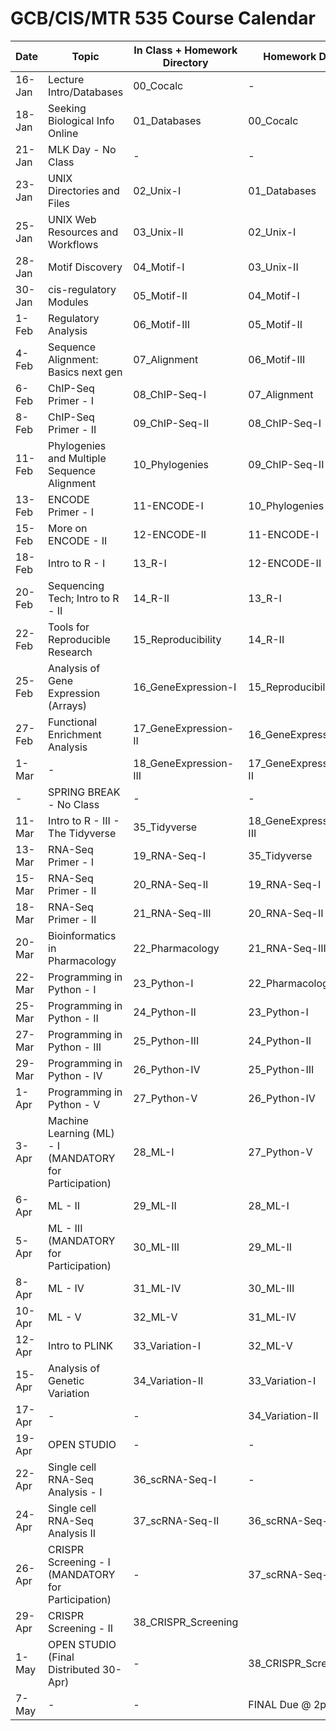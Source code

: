 # GCB/CIS/MTR 535 Course Calendar

| Date   | Topic                                       | In Class + Homework Directory | Homework Due          |
|--------|---------------------------------------------|-------------------------------|-----------------------|
| 16-Jan | Lecture Intro/Databases                     | 00_Cocalc                     | -                     |
| 18-Jan | Seeking Biological Info Online              | 01_Databases                  | 00_Cocalc             |
| 21-Jan | MLK Day - No Class                          | -                             | -                     |
| 23-Jan | UNIX Directories and Files                  | 02_Unix-I                     | 01_Databases          |
| 25-Jan | UNIX Web Resources and Workflows            | 03_Unix-II                    | 02_Unix-I             |
| 28-Jan | Motif Discovery                             | 04_Motif-I                    | 03_Unix-II            |
| 30-Jan | cis-regulatory Modules                      | 05_Motif-II                   | 04_Motif-I            |
| 1-Feb  | Regulatory Analysis                         | 06_Motif-III                  | 05_Motif-II           |
| 4-Feb  | Sequence Alignment: Basics next gen         | 07_Alignment                  | 06_Motif-III          |
| 6-Feb  | ChIP-Seq Primer - I                         | 08_ChIP-Seq-I                 | 07_Alignment          |
| 8-Feb  | ChIP-Seq Primer - II                        | 09_ChIP-Seq-II                | 08_ChIP-Seq-I         |
| 11-Feb | Phylogenies and Multiple Sequence Alignment | 10_Phylogenies                | 09_ChIP-Seq-II        |
| 13-Feb | ENCODE Primer - I                           | 11-ENCODE-I                   | 10_Phylogenies        |
| 15-Feb | More on ENCODE - II                         | 12-ENCODE-II                  | 11-ENCODE-I           |
| 18-Feb | Intro to R - I                              | 13_R-I                        | 12-ENCODE-II          |
| 20-Feb | Sequencing Tech; Intro to R - II            | 14_R-II                       | 13_R-I                |
| 22-Feb | Tools for Reproducible Research             | 15_Reproducibility            | 14_R-II               |
| 25-Feb | Analysis of Gene Expression (Arrays)        | 16_GeneExpression-I           | 15_Reproducibility    |
| 27-Feb | Functional Enrichment Analysis              | 17_GeneExpression-II          | 16_GeneExpression-I   |
| 1-Mar  | -                                           | 18_GeneExpression-III         | 17_GeneExpression-II  |
| -      | SPRING BREAK - No Class                     | -                             | -                     |
| 11-Mar | Intro to R - III - The Tidyverse            | 35_Tidyverse                  | 18_GeneExpression-III |
| 13-Mar | RNA-Seq Primer - I                          | 19_RNA-Seq-I                  | 35_Tidyverse          |
| 15-Mar | RNA-Seq Primer - II                         | 20_RNA-Seq-II                 | 19_RNA-Seq-I          |
| 18-Mar | RNA-Seq Primer - II                         | 21_RNA-Seq-III                | 20_RNA-Seq-II         |
| 20-Mar | Bioinformatics in Pharmacology              | 22_Pharmacology               | 21_RNA-Seq-III        |
| 22-Mar | Programming in Python - I                   | 23_Python-I                   | 22_Pharmacology       |
| 25-Mar | Programming in Python - II                  | 24_Python-II                  | 23_Python-I           |
| 27-Mar | Programming in Python - III                 | 25_Python-III                 | 24_Python-II          |
| 29-Mar | Programming in Python - IV                  | 26_Python-IV                  | 25_Python-III         |
| 1-Apr  | Programming in Python - V                   | 27_Python-V                   | 26_Python-IV          |
| 3-Apr  | Machine Learning (ML) - I (MANDATORY for Participation)       | 28_ML-I                       | 27_Python-V           |
| 6-Apr  | ML - II                                     | 29_ML-II                      | 28_ML-I               |
| 5-Apr  | ML - III (MANDATORY for Participation)                        | 30_ML-III                     | 29_ML-II              |
| 8-Apr  | ML - IV                                     | 31_ML-IV                      | 30_ML-III             |
| 10-Apr | ML - V                                      | 32_ML-V                       | 31_ML-IV              |
| 12-Apr | Intro to PLINK                              | 33_Variation-I                | 32_ML-V               |
| 15-Apr | Analysis of Genetic Variation               | 34_Variation-II               | 33_Variation-I        |
| 17-Apr | -                                           | -                             | 34_Variation-II       |
| 19-Apr | OPEN STUDIO                                 | -                             | -                     |
| 22-Apr | Single cell RNA-Seq Analysis - I            | 36_scRNA-Seq-I                | -                     |
| 24-Apr | Single cell RNA-Seq Analysis II             | 37_scRNA-Seq-II               | 36_scRNA-Seq-I        |
| 26-Apr | CRISPR Screening - I  (MANDATORY for Participation)           | -                             | 37_scRNA-Seq-II       |
| 29-Apr | CRISPR Screening - II                       | 38_CRISPR_Screening           |                      |
| 1-May  | OPEN STUDIO (Final Distributed 30-Apr)      | -                             | 38_CRISPR_Screening   |
| 7-May  | -                                           | -                             | FINAL Due @ 2pm       |

